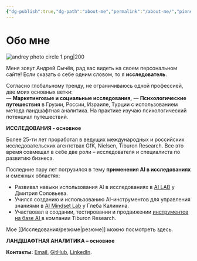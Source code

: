 ```yaml
---
{"dg-publish":true,"dg-path":"about-me","permalink":"/about-me/","pinned":true,"tags":["gardenEntry"]}
---
```




# Обо мне

![andrey photo circle 1.png|200](/img/user/Images/andrey%20photo%20circle%201.png)

Меня зовут Андрей Сычёв, рад вас видеть на своем персональном сайте!
Если сказать о себе одним словом, то я **исследователь**.

Согласно глобальному тренду, не ограничиваюсь одной профессией, две моих основных ветки:  
— **Маркетинговые и социальные исследования,** 
— **Психологические путешествия** в Грузии, России, Израиле, Турции с использованием метода ландшафтная аналитика. На практике изучаю психологический потенциал путешествий.

**ИССЛЕДОВАНИЯ - основное**

Более 25-ти лет проработал в ведущих международных и российских исследовательских агентствах GfK, Nielsen, Tiburon Research. Все это время совмещал в себе две роли – исследователя и специалиста по развитию бизнеса. 

Последние  пару лет погрузился в тему **применения AI в исследованиях** и смежных областях:  
- Развивал навыки использования AI в исследованиях в  [AI LAB](****https://ai-lab.tech/****) у Дмитрия Соловьева. 
- Учился созданию и использованию AI-инструментов для управления знаниями в  [AI Mindset Lab](https://aimindset.org/)  у Глеба Калинина.
- Участвовал в создании, тестировании и продвижении [инструментов на базе AI ](https://blog.fastuna.ru/insightchat) в компании Tiburon Research. 

Мое [[Исследования/резюме\|резюме]] можно посмотреть здесь.

**ЛАНДШАФТНАЯ АНАЛИТИКА – основное** 











**Контакты:** [Email](mailto:andreysychev@example.com), [GitHub](https://github.com/asychev599), [LinkedIn](https://linkedin.com/in/andreysychev).

